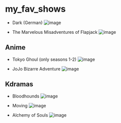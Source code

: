 # my_fav_shows

- Dark (German)
![image](https://th.bing.com/th/id/OIP.nPAKvH8i2Iiiqd-_4EgHfwHaEK?rs=1&pid=ImgDetMain)

- The Marvelous Misadventures of Flapjack
![image](https://i.pinimg.com/736x/77/82/55/77825575c286fea6f70c940fbe7fc5a2.jpg)

## Anime
- Tokyo Ghoul (only seasons 1-2)
![image](https://th.bing.com/th/id/R.f5c8b70a629be24f03523ed15094db47?rik=%2bXOT%2fJN9a9uvSA&riu=http%3a%2f%2fi.ytimg.com%2fvi%2fa2KX7_Mbbn4%2fmaxresdefault.jpg&ehk=yiAnxTOwZWKrPkd4Q5QBVOKNFW44THXnQ8UqBe8CxFU%3d&risl=&pid=ImgRaw&r=0)


- JoJo Bizarre Adventure
![image](https://th.bing.com/th/id/OIP._dMS2jpAbCQS3JlDF7UnFQHaEB?w=284&h=180&c=7&r=0&o=5&dpr=1.5&pid=1.7)


## Kdramas
- Bloodhounds 
![image](https://img.jagrantv.com/article/rc1043049/1686743424-bloodhound.jpg)



- Moving 
![image](https://orangemagazine.ph/wp-content/uploads/2023/12/Moving.jpg)

- Alchemy of Souls
![image](https://m.media-amazon.com/images/M/MV5BZGU1ODJmM2UtNDk0OS00MWIyLWJlNjItMDU3MTU2ZmYxNTM4XkEyXkFqcGdeQXVyMTQyMTMwOTk0._V1_.jpg)
